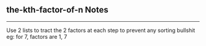 <h2>the-kth-factor-of-n Notes</h2><hr>Use 2 lists to tract the 2 factors at each step to prevent any sorting bullshit
eg: for 7, factors are 1, 7
